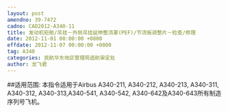 ```yaml
---
layout: post
amendno: 39-7472
cadno: CAD2012-A340-11
title: 发动机短舱/吊挂－外侧吊挂延伸整流罩(PEF)/节流板调整片－检查/修理
date: 2012-11-01 00:00:00 +0800
effdate: 2012-11-07 00:00:00 +0800
tag: A340
categories: 民航华东地区管理局适航审定处
author: 龙飞君
---
```


##适用范围:
本指令适用于Airbus A340-211, A340-212, A340-213, A340-311, A340-312, A340-313,A340-541, A340-542, A340-642及A340-643所有制造序列号飞机。

